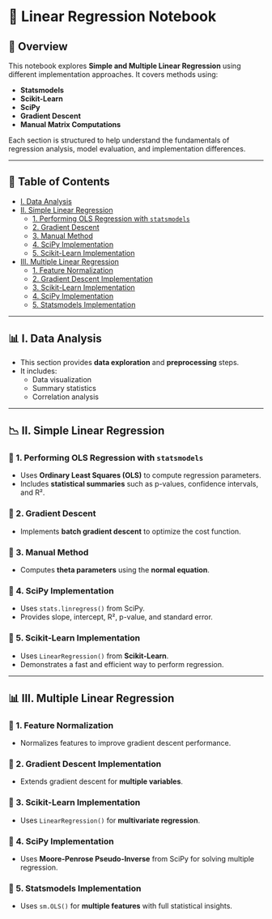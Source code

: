 # 📌 Linear Regression Notebook

## 📖 Overview
This notebook explores **Simple and Multiple Linear Regression** using different implementation approaches. It covers methods using:
- **Statsmodels**
- **Scikit-Learn**
- **SciPy**
- **Gradient Descent**
- **Manual Matrix Computations**

Each section is structured to help understand the fundamentals of regression analysis, model evaluation, and implementation differences.

---

## 📌 Table of Contents
- [I. Data Analysis](#data-analysis)
- [II. Simple Linear Regression](#simple-linear-regression)
  - [1. Performing OLS Regression with `statsmodels`](#ols-statsmodels)
  - [2. Gradient Descent](#gradient-descent)
  - [3. Manual Method](#manual-method)
  - [4. SciPy Implementation](#scipy-implementation)
  - [5. Scikit-Learn Implementation](#scikit-learn-implementation)
- [III. Multiple Linear Regression](#multiple-linear-regression)
  - [1. Feature Normalization](#feature-normalization)
  - [2. Gradient Descent Implementation](#gradient-descent-multiple)
  - [3. Scikit-Learn Implementation](#scikit-learn-multiple)
  - [4. SciPy Implementation](#scipy-multiple)
  - [5. Statsmodels Implementation](#statsmodels-multiple)

---

## 📊 I. Data Analysis <a id="data-analysis"></a>
- This section provides **data exploration** and **preprocessing** steps.
- It includes:
  - Data visualization
  - Summary statistics
  - Correlation analysis

---

## 📉 II. Simple Linear Regression <a id="simple-linear-regression"></a>
### 🔹 1. Performing OLS Regression with `statsmodels` <a id="ols-statsmodels"></a>
- Uses **Ordinary Least Squares (OLS)** to compute regression parameters.
- Includes **statistical summaries** such as p-values, confidence intervals, and R².

### 🔹 2. Gradient Descent <a id="gradient-descent"></a>
- Implements **batch gradient descent** to optimize the cost function.

### 🔹 3. Manual Method <a id="manual-method"></a>
- Computes **theta parameters** using the **normal equation**.

### 🔹 4. SciPy Implementation <a id="scipy-implementation"></a>
- Uses `stats.linregress()` from SciPy.
- Provides slope, intercept, R², p-value, and standard error.

### 🔹 5. Scikit-Learn Implementation <a id="scikit-learn-implementation"></a>
- Uses `LinearRegression()` from **Scikit-Learn**.
- Demonstrates a fast and efficient way to perform regression.

---

## 📊 III. Multiple Linear Regression <a id="multiple-linear-regression"></a>
### 🔹 1. Feature Normalization <a id="feature-normalization"></a>
- Normalizes features to improve gradient descent performance.

### 🔹 2. Gradient Descent Implementation <a id="gradient-descent-multiple"></a>
- Extends gradient descent for **multiple variables**.

### 🔹 3. Scikit-Learn Implementation <a id="scikit-learn-multiple"></a>
- Uses `LinearRegression()` for **multivariate regression**.

### 🔹 4. SciPy Implementation <a id="scipy-multiple"></a>
- Uses **Moore-Penrose Pseudo-Inverse** from SciPy for solving multiple regression.

### 🔹 5. Statsmodels Implementation <a id="statsmodels-multiple"></a>
- Uses `sm.OLS()` for **multiple features** with full statistical insights.


